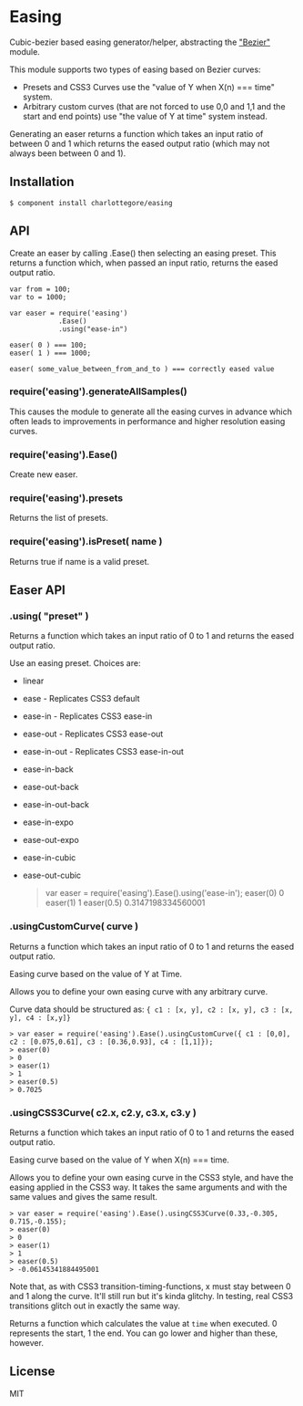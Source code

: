 # Easing

  Cubic-bezier based easing generator/helper, abstracting the ["Bezier"](http://github.com/CharlotteGore/bezier) module. 

  This module supports two types of easing based on Bezier curves:

  - Presets and CSS3 Curves use the "value of Y when X(n) === time" system.
  - Arbitrary custom curves (that are not forced to use 0,0 and 1,1 and the start and end points) use "the value of Y at time" system instead.

  Generating an easer returns a function which takes an input ratio of between 0 and 1 which returns the eased output ratio (which may not always been between 0 and 1).

## Installation

    $ component install charlottegore/easing

## API

  Create an easer by calling .Ease() then selecting an easing preset. This returns a function which, when passed an input ratio, returns the eased output ratio.

    var from = 100;
    var to = 1000;

    var easer = require('easing')
                .Ease()
                .using("ease-in")

    easer( 0 ) === 100;
    easer( 1 ) === 1000;

    easer( some_value_between_from_and_to ) === correctly eased value

### require('easing').generateAllSamples()

  This causes the module to generate all the easing curves in advance which often leads to improvements in performance and higher resolution easing curves.

### require('easing').Ease()

  Create new easer.

### require('easing').presets

  Returns the list of presets.
  
### require('easing').isPreset( name )

  Returns true if name is a valid preset.

## Easer API

### .using( "preset" )

  Returns a function which takes an input ratio of 0 to 1 and returns the eased output ratio.

  Use an easing preset. Choices are:

  - linear
  - ease - Replicates CSS3 default
  - ease-in - Replicates CSS3 ease-in
  - ease-out - Replicates CSS3 ease-out
  - ease-in-out - Replicates CSS3 ease-in-out
  - ease-in-back
  - ease-out-back
  - ease-in-out-back
  - ease-in-expo
  - ease-out-expo
  - ease-in-cubic
  - ease-out-cubic

    > var easer = require('easing').Ease().using('ease-in');
    > easer(0)
    > 0
    > easer(1)
    > 1
    > easer(0.5)
    > 0.3147198334560001

### .usingCustomCurve( curve )

  Returns a function which takes an input ratio of 0 to 1 and returns the eased output ratio.

  Easing curve based on the value of Y at Time.

  Allows you to define your own easing curve with any arbitrary curve.

  Curve data should be structured as: `{ c1 : [x, y], c2 : [x, y], c3 : [x, y], c4 : [x,y]}`

    > var easer = require('easing').Ease().usingCustomCurve({ c1 : [0,0], c2 : [0.075,0.61], c3 : [0.36,0.93], c4 : [1,1]});
    > easer(0)
    > 0
    > easer(1)
    > 1
    > easer(0.5)
    > 0.7025

### .usingCSS3Curve( c2.x, c2.y, c3.x, c3.y )

  Returns a function which takes an input ratio of 0 to 1 and returns the eased output ratio.

  Easing curve based on the value of Y when X(n) === time.

  Allows you to define your own easing curve in the CSS3 style, and have the easing applied in the CSS3 way. It takes the same arguments and with the same values and gives the same result.

    > var easer = require('easing').Ease().usingCSS3Curve(0.33,-0.305, 0.715,-0.155);
    > easer(0)
    > 0
    > easer(1)
    > 1
    > easer(0.5)
    > -0.06145341884495001

  Note that, as with CSS3 transition-timing-functions, x must stay between 0 and 1 along the curve. It'll still run but it's kinda glitchy. In testing, real CSS3 transitions glitch out in exactly the same way.

  Returns a function which calculates the value at `time` when executed. 0 represents the start, 1 the end. You can go lower and higher than these, however.

## License

  MIT
